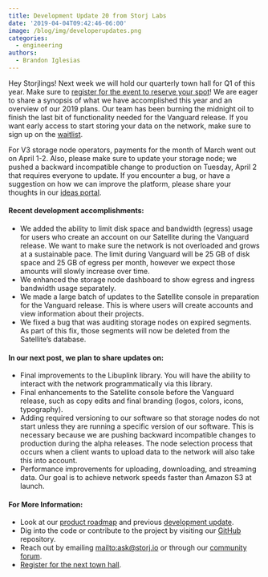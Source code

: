 ```yaml
---
title: Development Update 20 from Storj Labs
date: '2019-04-04T09:42:46-06:00'
image: /blog/img/developerupdates.png
categories:
  - engineering
authors:
  - Brandon Iglesias
---
```

Hey Storjlings! Next week we will hold our quarterly town hall for Q1 of this year. Make sure to [register for the event to reserve your spot](https://zoom.us/webinar/register/WN_WbG7BYRFSzqZ8OE8_uhuWw)! We are eager to share a synopsis of what we have accomplished this year and an overview of our 2019 plans. Our team has been burning the midnight oil to finish the last bit of functionality needed for the Vanguard release. If you want early access to start storing your data on the network, make sure to sign up on the [waitlist](https://storj.io/sign-up/).

For V3 storage node operators, payments for the month of March went out on April 1-2. Also, please make sure to update your storage node; we pushed a backward incompatible change to production on Tuesday, April 2 that requires everyone to update. If you encounter a bug, or have a suggestion on how we can improve the platform, please share your thoughts in our [ideas portal](https://ideas.storj.io/).

#### Recent development accomplishments:

* We added the ability to limit disk space and bandwidth (egress) usage for users who create an account on our Satellite during the Vanguard release. We want to make sure the network is not overloaded and grows at a sustainable pace. The limit during Vanguard will be 25 GB of disk space and 25 GB of egress per month, however we expect those amounts will slowly increase over time. 
* We enhanced the storage node dashboard to show egress and ingress bandwidth usage separately.  
* We made a large batch of updates to the Satellite console in preparation for the Vanguard release. This is where users will create accounts and view information about their projects.  
* We fixed a bug that was auditing storage nodes on expired segments. As part of this fix, those segments will now be deleted from the Satellite’s database. 

#### In our next post, we plan to share updates on:

* Final improvements to the Libuplink library. You will have the ability to interact with the network programmatically via this library.  
* Final enhancements to the Satellite console before the Vanguard release, such as copy edits and final branding (logos, colors, icons, typography).  
* Adding required versioning to our software so that storage nodes do not start unless they are running a specific version of our software. This is necessary because we are pushing backward incompatible changes to production during the alpha releases. The node selection process that occurs when a client wants to upload data to the network will also take this into account.  
* Performance improvements for uploading, downloading, and streaming data. Our goal is to achieve network speeds faster than Amazon S3 at launch.  

#### For More Information:

* Look at our [product roadmap](https://storjlabs.aha.io/published/01ee405b4bd8d14208c5256d70d73a38?page=1) and previous [development update](https://storj.io/blog/2019/03/development-update-19-from-storj-labs/).  
* Dig into the code or contribute to the project by visiting our [GitHub](https://github.com/storj/storj) repository.  
* Reach out by emailing <mailto:ask@storj.io> or through our [community forum](https://community.storj.io/).
* [Register for the next town hall](https://zoom.us/webinar/register/WN_WbG7BYRFSzqZ8OE8_uhuWw).
